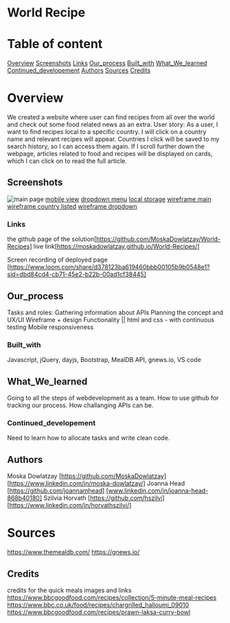 # World Recipe

# Table of content

[Overview](#Overview)
[Screenshots](##Screenshots)
[Links](###Links)
[Our_process](##Our_process)
[Built_with](###Built_with)
[What_We_learned](##What_We_learned)
[Continued_developement](###Continued_developement)
[Authors](##Authors)
[Sources](#Sources)
[Credits](##Credits)

# Overview
We created a website where user can find recipes from all over the world and check out some food related news as an extra.
User story: 
As a user, I want to find recipes local to a specific country. 
I will click on a country name and relevant recipes will appear.
Countries I click will be saved to my search history, so I can access them again.
If I scroll further down the webpage, articles related to food and recipes will be displayed on cards, which I can click on to read the full article.

## Screenshots
![main page](./assets/images/Screenshot-main-wcountires-World%20Foods.png)
[mobile view](./assets/images/Screenshot-mobile-World%20Foods.png)
[dropdown menu](./assets/images/Screenshot-dropdown-World%20Foods.png)
[local storage](./assets/images/localstorage-screenshot.png)
[wireframe main](./assets/images/main-wireframe.jpg)
[wireframe country listed](./assets/selected-country-wf.png)
[wireframe dropdown](./assets/images/droopdown-menu.png)

### Links
the github page of the solution[https://github.com/MoskaDowlatzay/World-Recipes]
live link[https://moskadowlatzay.github.io/World-Recipes/]

Screen recording of deployed page [https://www.loom.com/share/d378123ba619460bbb00105b9b0548e1?sid=dbd84cd4-cb71-45e2-b22b-00ad1cf38445]

## Our_process
Tasks and roles:
    Gathering information about APIs
    Planning the concept and UX/UI
    Wireframe + design
    Functionality || html and css - with continuous testing
    Mobile responsiveness

### Built_with
Javascript, jQuery, dayjs, Bootstrap, MealDB API, gnews.io, VS code

## What_We_learned
Going to all the steps of webdevelopment as a team. 
How to use github for tracking our process.
How challanging APIs can be.

### Continued_developement
Need to learn how to allocate tasks and write clean code.

## Authors
Moska Dowlatzay [https://github.com/MoskaDowlatzay] [https://www.linkedin.com/in/moska-dowlatzay/]
Joanna Head [https://github.com/joannamhead] [www.linkedin.com/in/joanna-head-868b40180]
Szilvia Horvath [https://github.com/hszilvi] [https://www.linkedin.com/in/horvathszilvi/]


# Sources
https://www.themealdb.com/
https://gnews.io/

## Credits
credits for the quick meals images and links
https://www.bbcgoodfood.com/recipes/collection/5-minute-meal-recipes
https://www.bbc.co.uk/food/recipes/chargrilled_halloumi_09010
https://www.bbcgoodfood.com/recipes/prawn-laksa-curry-bowl
